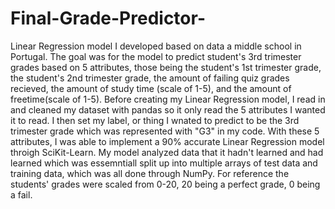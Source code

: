 # Final-Grade-Predictor-
Linear Regression model I developed based on data a middle school in Portugal. The goal was for the model to predict student's 3rd trimester grades based on 5 attributes, those being the student's 1st trimester grade, the student's 2nd trimester grade, the amount of failing quiz grades recieved, the amount of study time (scale of 1-5), and the amount of freetime(scale of 1-5). Before creating my Linear Regression model, I read in and cleaned my dataset with pandas so it only read the 5 attributes I wanted it to read. I then set my label, or thing I wnated to predict to be the 3rd trimester grade which was represented with "G3" in my code. With these 5 attributes, I was able to implement a 90% accurate Linear Regression model throigh SciKit-Learn. My model analyzed data that it hadn't learned and had learned which was essemntiall split up into multiple arrays of test data and training data, which was all done through NumPy. For reference the students' grades were scaled from 0-20, 20 being a perfect grade, 0 being a fail.
